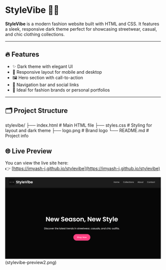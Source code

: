 # StyleVibe 👗✨

**StyleVibe** is a modern fashion website built with HTML and CSS. It features a sleek, responsive dark theme perfect for showcasing streetwear, casual, and chic clothing collections.



---

## 🔥 Features

- ✨ Dark theme with elegant UI
- 📱 Responsive layout for mobile and desktop
- 🖼️ Hero section with call-to-action
- 🔗 Navigation bar and social links
- 🧢 Ideal for fashion brands or personal portfolios

---

## 🗂️ Project Structure
stylevibe/
├── index.html # Main HTML file
├── styles.css # Styling for layout and dark theme
├── logo.png # Brand logo
└── README.md # Project info

## 🌐 Live Preview

You can view the live site here:  
👉 [https://imyash-j.github.io/stylevibe](https://imyash-j.github.io/stylevibe)

![Website Screenshot](stylevibe-preview.png)(stylevibe-preview2.png)
